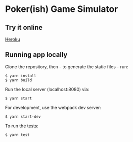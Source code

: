 # Poker(ish) Game Simulator

## Try it online
[Heroku](https://afternoon-gorge-43355.herokuapp.com/)

## Running app locally
Clone the repository, then - to generate the static files - run:

    $ yarn install
    $ yarn build

Run the local server (localhost:8080) via:

    $ yarn start

For development, use the webpack dev server:

    $ yarn start-dev

To run the tests:

    $ yarn test
